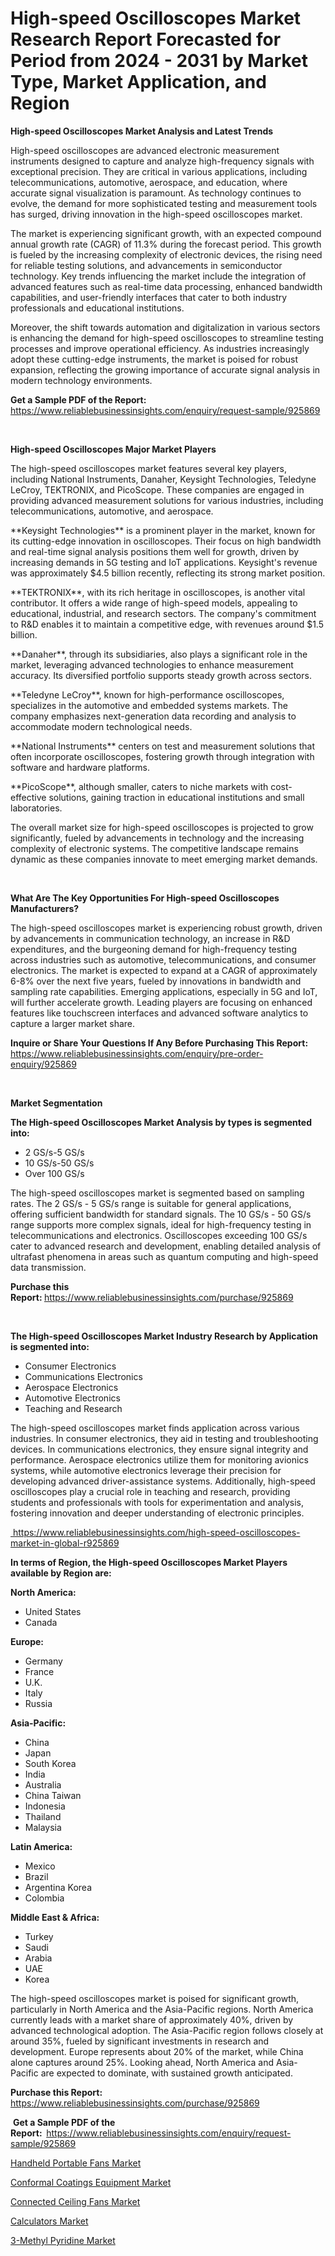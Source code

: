 <p><h1>High-speed Oscilloscopes Market Research Report Forecasted for Period from 2024 -  2031 by Market Type, Market Application, and Region</h1></p><p><strong>High-speed Oscilloscopes Market Analysis and Latest Trends</strong></p>
<p><p>High-speed oscilloscopes are advanced electronic measurement instruments designed to capture and analyze high-frequency signals with exceptional precision. They are critical in various applications, including telecommunications, automotive, aerospace, and education, where accurate signal visualization is paramount. As technology continues to evolve, the demand for more sophisticated testing and measurement tools has surged, driving innovation in the high-speed oscilloscopes market.</p><p>The market is experiencing significant growth, with an expected compound annual growth rate (CAGR) of 11.3% during the forecast period. This growth is fueled by the increasing complexity of electronic devices, the rising need for reliable testing solutions, and advancements in semiconductor technology. Key trends influencing the market include the integration of advanced features such as real-time data processing, enhanced bandwidth capabilities, and user-friendly interfaces that cater to both industry professionals and educational institutions.</p><p>Moreover, the shift towards automation and digitalization in various sectors is enhancing the demand for high-speed oscilloscopes to streamline testing processes and improve operational efficiency. As industries increasingly adopt these cutting-edge instruments, the market is poised for robust expansion, reflecting the growing importance of accurate signal analysis in modern technology environments.</p></p>
<p><strong>Get a Sample PDF of the Report:&nbsp;</strong> <a href="https://www.reliablebusinessinsights.com/enquiry/request-sample/925869?utm_campaign=60&utm_medium=2&utm_source=Github&utm_content=ia&utm_term=12122024&utm_id=high-speed-oscilloscopes">https://www.reliablebusinessinsights.com/enquiry/request-sample/925869</a></p>
<p>&nbsp;</p>
<p><strong>High-speed Oscilloscopes Major Market Players</strong></p>
<p><p>The high-speed oscilloscopes market features several key players, including National Instruments, Danaher, Keysight Technologies, Teledyne LeCroy, TEKTRONIX, and PicoScope. These companies are engaged in providing advanced measurement solutions for various industries, including telecommunications, automotive, and aerospace.</p><p>**Keysight Technologies** is a prominent player in the market, known for its cutting-edge innovation in oscilloscopes. Their focus on high bandwidth and real-time signal analysis positions them well for growth, driven by increasing demands in 5G testing and IoT applications. Keysight's revenue was approximately $4.5 billion recently, reflecting its strong market position.</p><p>**TEKTRONIX**, with its rich heritage in oscilloscopes, is another vital contributor. It offers a wide range of high-speed models, appealing to educational, industrial, and research sectors. The company's commitment to R&D enables it to maintain a competitive edge, with revenues around $1.5 billion.</p><p>**Danaher**, through its subsidiaries, also plays a significant role in the market, leveraging advanced technologies to enhance measurement accuracy. Its diversified portfolio supports steady growth across sectors. </p><p>**Teledyne LeCroy**, known for high-performance oscilloscopes, specializes in the automotive and embedded systems markets. The company emphasizes next-generation data recording and analysis to accommodate modern technological needs.</p><p>**National Instruments** centers on test and measurement solutions that often incorporate oscilloscopes, fostering growth through integration with software and hardware platforms. </p><p>**PicoScope**, although smaller, caters to niche markets with cost-effective solutions, gaining traction in educational institutions and small laboratories.</p><p>The overall market size for high-speed oscilloscopes is projected to grow significantly, fueled by advancements in technology and the increasing complexity of electronic systems. The competitive landscape remains dynamic as these companies innovate to meet emerging market demands.</p></p>
<p>&nbsp;</p>
<p><strong>What Are The Key Opportunities For High-speed Oscilloscopes Manufacturers?</strong></p>
<p><p>The high-speed oscilloscopes market is experiencing robust growth, driven by advancements in communication technology, an increase in R&D expenditures, and the burgeoning demand for high-frequency testing across industries such as automotive, telecommunications, and consumer electronics. The market is expected to expand at a CAGR of approximately 6-8% over the next five years, fueled by innovations in bandwidth and sampling rate capabilities. Emerging applications, especially in 5G and IoT, will further accelerate growth. Leading players are focusing on enhanced features like touchscreen interfaces and advanced software analytics to capture a larger market share.</p></p>
<p><strong>Inquire or Share Your Questions If Any Before Purchasing This Report:</strong> <a href="https://www.reliablebusinessinsights.com/enquiry/pre-order-enquiry/925869?utm_campaign=60&utm_medium=2&utm_source=Github&utm_content=ia&utm_term=12122024&utm_id=high-speed-oscilloscopes">https://www.reliablebusinessinsights.com/enquiry/pre-order-enquiry/925869</a></p>
<p>&nbsp;</p>
<p><strong>Market Segmentation</strong></p>
<p><strong>The High-speed Oscilloscopes Market Analysis by types is segmented into:</strong></p>
<p><ul><li>2 GS/s-5 GS/s</li><li>10 GS/s-50 GS/s</li><li>Over 100 GS/s</li></ul></p>
<p><p>The high-speed oscilloscopes market is segmented based on sampling rates. The 2 GS/s - 5 GS/s range is suitable for general applications, offering sufficient bandwidth for standard signals. The 10 GS/s - 50 GS/s range supports more complex signals, ideal for high-frequency testing in telecommunications and electronics. Oscilloscopes exceeding 100 GS/s cater to advanced research and development, enabling detailed analysis of ultrafast phenomena in areas such as quantum computing and high-speed data transmission.</p></p>
<p><strong>Purchase this Report:&nbsp;</strong><a href="https://www.reliablebusinessinsights.com/purchase/925869?utm_campaign=60&utm_medium=2&utm_source=Github&utm_content=ia&utm_term=12122024&utm_id=high-speed-oscilloscopes">https://www.reliablebusinessinsights.com/purchase/925869</a></p>
<p>&nbsp;</p>
<p><strong>The High-speed Oscilloscopes Market Industry Research by Application is segmented into:</strong></p>
<p><ul><li>Consumer Electronics</li><li>Communications Electronics</li><li>Aerospace Electronics</li><li>Automotive Electronics</li><li>Teaching and Research</li></ul></p>
<p><p>The high-speed oscilloscopes market finds application across various industries. In consumer electronics, they aid in testing and troubleshooting devices. In communications electronics, they ensure signal integrity and performance. Aerospace electronics utilize them for monitoring avionics systems, while automotive electronics leverage their precision for developing advanced driver-assistance systems. Additionally, high-speed oscilloscopes play a crucial role in teaching and research, providing students and professionals with tools for experimentation and analysis, fostering innovation and deeper understanding of electronic principles.</p></p>
<p><a href="https://www.reliablebusinessinsights.com/high-speed-oscilloscopes-market-in-global-r925869?utm_campaign=60&utm_medium=2&utm_source=Github&utm_content=ia&utm_term=12122024&utm_id=high-speed-oscilloscopes">&nbsp;https://www.reliablebusinessinsights.com/high-speed-oscilloscopes-market-in-global-r925869</a></p>
<p><strong>In terms of Region, the High-speed Oscilloscopes Market Players available by Region are:</strong></p>
<p>
    <p> <strong> North America: </strong>
        <ul>
            <li>United States</li>
            <li>Canada</li>
        </ul>
        </p> 
    <p> <strong> Europe: </strong>
        <ul>
            <li>Germany</li>
            <li>France</li>
            <li>U.K.</li>
            <li>Italy</li>
            <li>Russia</li>
        </ul>
        </p> 
    <p> <strong> Asia-Pacific: </strong>
        <ul>
            <li>China</li>
            <li>Japan</li>
            <li>South Korea</li>
            <li>India</li>
            <li>Australia</li>
            <li>China Taiwan</li>
            <li>Indonesia</li>
            <li>Thailand</li>
            <li>Malaysia</li>
        </ul>
        </p> 
    <p> <strong> Latin America: </strong>
        <ul>
            <li>Mexico</li>
            <li>Brazil</li>
            <li>Argentina Korea</li>
            <li>Colombia</li>
        </ul>
        </p> 
    <p> <strong> Middle East & Africa: </strong>
        <ul>
            <li>Turkey</li>
            <li>Saudi</li>
            <li>Arabia</li>
            <li>UAE</li>
            <li>Korea</li>
        </ul>
    </p>
    </p>
<p><p>The high-speed oscilloscopes market is poised for significant growth, particularly in North America and the Asia-Pacific regions. North America currently leads with a market share of approximately 40%, driven by advanced technological adoption. The Asia-Pacific region follows closely at around 35%, fueled by significant investments in research and development. Europe represents about 20% of the market, while China alone captures around 25%. Looking ahead, North America and Asia-Pacific are expected to dominate, with sustained growth anticipated.</p></p>
<p><strong>Purchase this Report: </strong><a href="https://www.reliablebusinessinsights.com/purchase/925869?utm_campaign=60&utm_medium=2&utm_source=Github&utm_content=ia&utm_term=12122024&utm_id=high-speed-oscilloscopes">https://www.reliablebusinessinsights.com/purchase/925869</a></p>
<p>&nbsp;<strong>Get a Sample PDF of the Report:&nbsp;&nbsp;</strong><a href="https://www.reliablebusinessinsights.com/enquiry/request-sample/925869?utm_campaign=60&utm_medium=2&utm_source=Github&utm_content=ia&utm_term=12122024&utm_id=high-speed-oscilloscopes">https://www.reliablebusinessinsights.com/enquiry/request-sample/925869</a></p>
<p><strong></strong></p>
<p><p><a href="https://www.linkedin.com/pulse/insights-global-handheld-portable-fans-market-forecasted-kfppf?utm_campaign=60&utm_medium=2&utm_source=Github&utm_content=ia&utm_term=12122024&utm_id=high-speed-oscilloscopes">Handheld Portable Fans Market</a></p><p><a href="https://github.com/NargisHussain432/Market-Research-Report-List-1/blob/main/conformal-coatings-equipment-market.md?utm_campaign=60&utm_medium=2&utm_source=Github&utm_content=ia&utm_term=12122024&utm_id=high-speed-oscilloscopes">Conformal Coatings Equipment Market</a></p><p><a href="https://www.linkedin.com/pulse/investment-potential-connected-ceiling-fans-market-scope-lq8sf?utm_campaign=60&utm_medium=2&utm_source=Github&utm_content=ia&utm_term=12122024&utm_id=high-speed-oscilloscopes">Connected Ceiling Fans Market</a></p><p><a href="https://www.linkedin.com/pulse/c-hannibex-sqmmf?utm_campaign=60&utm_medium=2&utm_source=Github&utm_content=ia&utm_term=12122024&utm_id=high-speed-oscilloscopes">Calculators Market</a></p><p><a href="https://github.com/FahadAhmed223/Market-Research-Report-List-1/blob/main/3-methyl-pyridine-market.md?utm_campaign=60&utm_medium=2&utm_source=Github&utm_content=ia&utm_term=12122024&utm_id=high-speed-oscilloscopes">3-Methyl Pyridine Market</a></p></p>